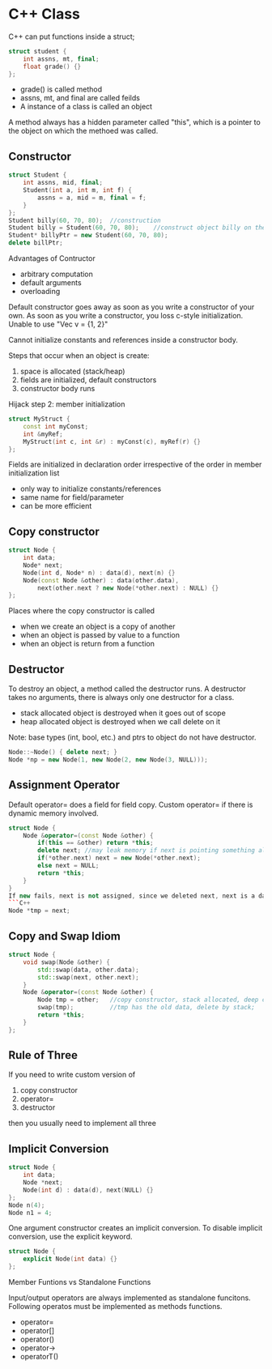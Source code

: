 C++ Class
===

C++ can put functions inside a struct;

```C++
struct student {
	int assns, mt, final;
	float grade() {}
};
```

* grade() is called method
* assns, mt, and final are called feilds
* A instance of a class is called an object

A method always has a hidden parameter called "this", which is a pointer to the object on which the methoed was called.

Constructor
---

```C++
struct Student {
	int assns, mid, final;
	Student(int a, int m, int f) {
		assns = a, mid = m, final = f;
	}
};
Student billy(60, 70, 80);	//construction
Student billy = Student(60, 70, 80);	//construct object billy on the stack
Student* billyPtr = new Student(60, 70, 80);
delete billPtr;
```

Advantages of Contructor

* arbitrary computation
* default arguments
* overloading

Default constructor goes away as soon as you write a constructor of your own. As soon as you write a constructor, you loss c-style initialization. Unable to use "Vec v = {1, 2}"

Cannot initialize constants and references inside a constructor body.

Steps that occur when an object is create:

1. space is allocated (stack/heap)
2. fields are initialized, default constructors
3. constructor body runs

Hijack step 2: member initialization
```C++
struct MyStruct {
	const int myConst;
	int &myRef;
	MyStruct(int c, int &r) : myConst(c), myRef(r) {}
};
```

Fields are initialized in declaration order irrespective of the order in member initialization list

* only way to initialize constants/references
* same name for field/parameter
* can be more efficient

Copy constructor
---

```C++
struct Node {
	int data;
	Node* next;
	Node(int d, Node* n) : data(d), next(n) {}
	Node(const Node &other) : data(other.data), 
		next(other.next ? new Node(*other.next) : NULL) {}
};
```
Places where the copy constructor is called

* when we create an object is a copy of another
* when an object is passed by value to a function
* when an object is return from a function

Destructor
---

To destroy an object, a method called the destructor runs. A destructor takes no arguments, there is always only one destructor for a class.

* stack allocated object is destroyed when it goes out of scope
* heap allocated object is destroyed when we call delete on it

Note: base types (int, bool, etc.) and ptrs to object do not have destructor.

```C++
Node::~Node() { delete next; }
Node *np = new Node(1, new Node(2, new Node(3, NULL)));
```

Assignment Operator
---
Default operator= does a field for field copy. Custom operator= if there is dynamic memory involved.
```C++
struct Node {
	Node &operator=(const Node &other) {
		if(this == &other) return *this;
		delete next; //may leak memory if next is pointing something already
		if(*other.next) next = new Node(*other.next);
		else next = NULL;
		return *this;
	}
}
If new fails, next is not assigned, since we deleted next, next is a dangling ptr. Solution is delay the delete.
```C++
Node *tmp = next;
```

Copy and Swap Idiom
---
```C++
struct Node {
	void swap(Node &other) {
		std::swap(data, other.data);
		std::swap(next, other.next);
	}
	Node &operator=(const Node &other) {
		Node tmp = other;	//copy constructor, stack allocated, deep copy;
		swap(tmp);			//tmp has the old data, delete by stack;
		return *this;
	}
};
```

Rule of Three
---

If you need to write custom version of

1. copy constructor
2. operator=
3. destructor

then you usually need to implement all three

Implicit Conversion
---

```C++
struct Node {
	int data;
	Node *next;
	Node(int d) : data(d), next(NULL) {}
};
Node n(4);
Node n1 = 4;
```
One argument constructor creates an implicit conversion. To disable implicit conversion, use the explicit keyword.
```C++
struct Node {
	explicit Node(int data) {}
};
```

Member Funtions vs Standalone Functions

Input/output operators are always implemented as standalone funcitons. Following operatos must be implemented as methods functions.

* operator=
* operator[]
* operator()
* operator->
* operatorT()


